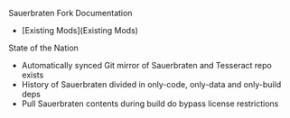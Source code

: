 Sauerbraten Fork Documentation

* [Existing Mods](Existing Mods)

State of the Nation

* Automatically synced Git mirror of Sauerbraten and Tesseract repo exists
* History of Sauerbraten divided in only-code, only-data and only-build deps
* Pull Sauerbraten contents during build do bypass license restrictions